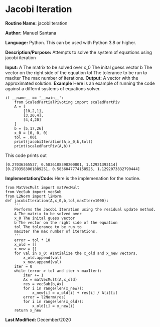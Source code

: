 
# Jacobi Iteration 

**Routine Name:** jacobiIteration

**Author:** Manuel Santana

**Language:** Python. This can be used with Python 3.8 or higher. 

**Description/Purpose:** 
Attempts to solve the system of equations using jacobi iteration

**Input:** 
A The matrix to be solved over
x_0 The inital guess vector
b The vector on the right side of the equation
tol The tolerance to be run to
maxIter The max number of iterations.
**Output:** 
A vector with the approximated solution.
**Example**
Here is an example of running the code against a differnt systems of equations solver.

```
if __name__ == '__main__':
    from ScaledPartialPivoting import scaledPartPiv
    A = [
        [10,2,1],
        [3,20,4],
        [4,4,20]
    ]
    b = [5,17,26]
    x_0 = [0, 0, 0]
    tol = .001
    print(jacobiIteration(A,x_0,b,tol))
    print(scaledPartPiv(A,b))
```

This code prints out

```
[0.27036365537, 0.5836108398200001, 1.12921393114]
[0.2703583061889251, 0.5836047774158525, 1.1292073832790444]
```
**Implementation/Code:** 
Here is the implemenation for the routine.
```
from MatVecMult import matVecMult
from VecSub import vecSub
from L2Norm import l2Norm
def jacobiIteration(A,x_0,b,tol,maxIter=1000):
    '''
    Performs the Jacobi Iteration using the residual update method.
    A The matrix to be solved over
    x_0 The inital guess vector
    b The vector on the right side of the equation
    tol The tolerance to be run to
    maxIter The max number of iterations.
    '''
    error = tol * 10
    x_old = []
    x_new = []
    for val in x_0: #Intialize the x_old and x_new vectors.
        x_old.append(val)
        x_new.append(val)
    iter = 0
    while (error > tol and iter < maxIter):
        iter += 1
        Ax = matVecMult(A,x_old)
        res = vecSub(b,Ax)
        for i in range(len(x_new)):
            x_new[i] = x_old[i] + res[i] / A[i][i]
        error = l2Norm(res)
        for i in range(len(x_old)):
            x_old[i] = x_new[i]
    return x_new

```
**Last Modified:** December/2020

